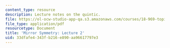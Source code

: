 ```yaml
---
content_type: resource
description: Lecture notes on the quintic.
file: https://ol-ocw-studio-app-qa.s3.amazonaws.com/courses/18-969-topics-in-geometry-mirror-symmetry-spring-2009/33dfafe4343fb216e890aa96617797e3_MIT18_969s09_lec09.pdf
file_type: application/pdf
resourcetype: Document
title: 'Mirror Symmetry: Lecture 2'
uid: 33dfafe4-343f-b216-e890-aa96617797e3
---
```

